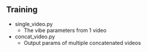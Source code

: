 ## Training
- single_video.py
  - The vibe parameters from 1 video
- concat_video.py
  - Output params of multiple concatenated videos
  
